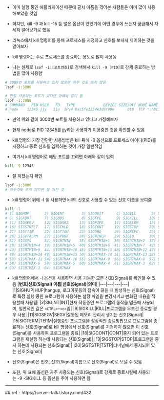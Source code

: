 - 이미 실행 중인 애플리케이션 때문에 골치 아픔을 겪어본 사람들은 이미 많이 사용해보았을 것임
- 하지만, kill -9 과 kill -15 등 많은 옵션이 있었기에 어떤 경우에 쓰는지 궁금해서 자세히 알아보기로 했음

- 리눅스에서 kill 명령어를 통해 프로세스를 지정하고 신호를 보내서 제어하는 것을 알아보자
- kill 명령어는 주로 프로세스를 종료하는 용도로 많이 사용됨
- 나는 실제로 `lsof -i:[포트번호]`로 검색해서 `kill -9 [PID]`로 강제 종료하는 방법을 많이 사용함
```bash
# 3000번 포트를 사용하고 있지 않으면 아무 것도 뜨지 않음
lsof -i:3000

# 만일 사용하는 포트가 있다면 아래와 같이 뜸
lsof -i:3000
# COMMAND   PID USER   FD   TYPE             DEVICE SIZE/OFF NODE NAME
# node    12345 jjy   31u  IPv4 0xc5fe1234e3d9r99e      0t0  TCP *:hbci (LISTEN)
```

- 만약 위와 같이 3000번 포트를 사용하고 있다고 가정해보자
- 현재 node로 PID 12345를 jjy라는 사용자가 이용중인 것을 확인할 수 있음

- kill 명령의 가장 간단한 사용방법은 kill 뒤에 -9 옵션으로 프로세스 아이디(PID)를 지정하고 종료 신호를 입력하는 것이 가장 일반적임
- 여기서 kill 명령어로 해당 포트를 끄려면 아래와 같이 입력
```bash
kill -9 12345
```

- 잘 꺼졌는지 확인
```bash
lsof -i:3000
# 아무것도 뜨지 않으면 잘 꺼진 것
```

- kill 명령어 뒤에 -l 을 사용하면 kill의 신호로 사용할 수 있는 신호 이름을 보여줌
```bash
kill -l
# 1) SIGHUP       2) SIGINT        3) SIGQUIT      4) SIGILL       5) SIGTRAP
# 6) SIGABRT      7) SIGBUS        8) SIGFPE       9) SIGKILL     10) SIGUSR1
# 11) SIGSEGV     12) SIGUSR2     13) SIGPIPE     14) SIGALRM     15) SIGTERM
# 16) SIGSTKFLT   17) SIGCHLD     18) SIGCONT     19) SIGSTOP     20) SIGTSTP
# 21) SIGTTIN     22) SIGTTOU     23) SIGURG      24) SIGXCPU     25) SIGXFSZ
# 26) SIGVTALRM   27) SIGPROF     28) SIGWINCH    29) SIGIO       30) SIGPWR
# 31) SIGSYS      34) SIGRTMIN    35) SIGRTMIN+1  36) SIGRTMIN+2  37) SIGRTMIN+3
# 38) SIGRTMIN+4  39) SIGRTMIN+5  40) SIGRTMIN+6  41) SIGRTMIN+7  42) SIGRTMIN+8
# 43) SIGRTMIN+9  44) SIGRTMIN+10 45) SIGRTMIN+11 46) SIGRTMIN+12 47) SIGRTMIN+13
# 48) SIGRTMIN+14 49) SIGRTMIN+15 50) SIGRTMAX-14 51) SIGRTMAX-13 52) SIGRTMAX-12
# 53) SIGRTMAX-11 54) SIGRTMAX-10 55) SIGRTMAX-9  56) SIGRTMAX-8  57) SIGRTMAX-7 
# 58) SIGRTMAX-6  59) SIGRTMAX-5  60) SIGRTMAX-4  61) SIGRTMAX-3  62) SIGRTMAX-2
# 63) SIGRTMAX-1  64) SIGRTMAX
```

- kill 명령어에서 -l 옵션을 사용하면 사용 가능한 모든 신호(Signal)를 확인할 수 있음
|**번호**|**신호(Signal) 이름**|**신호(Signal)**|**의미**|
|---|---|---|---|
|1|SIGHUP|HUP|hangup, 로그아웃등의 접속이 끊을 때 발생하는 신호(Signal)로 특정 실행 중인 프로그램이 사용하는 설정 파일을 변경시키고 변화된 내용을 적용할때 사용됨|
|2|SIGINT|INT|현재 작동중인 프로그램의 동작을 멈출때 사용되며, 일반적인 값은 `<CTRL>+<c>`임|
|9|SIGKILL|KILL|프로그램을 무조건 종료할 경우 사용|
|11|SIGSEGV|SEGV|잘못된 메모리 관리시 생기는 신호(Signal)|
|15|SIGTERM|TERM|실행중인 프로그램을 정상적인 종료방법으로 프로그램을 종료하는 신호(Signal)로 kill 명령에서 신호(Signal)를 지정하지 않으면 이 신호(Signal)를 사용하여 프로그램을 종료|
|18|SIGCONT|CONT|중지 되어 있는 프로그램을 재실행 하는데 사용되는 신호(Signal)|
|19|SIGSTOP|STOP|프로그램을 중지 하는데 사용되는 신호(Signal)|
|20|SIGTSTP|TSTP|터미널에서 중지되어 있는 신호(Signal)|

- 신호(Signal)은 번호, 신호(Signal)이름으로 신호(Signal)로 보낼 수 있음
- 또한, 위 표에 옵션은 자주 사용되는 신호(Signal)로 강제로 종료시킬때 사용되는 -9 -SIGKILL 등 옵션을 주어 사용하면 됨


<hr>
## ref
- https://server-talk.tistory.com/432